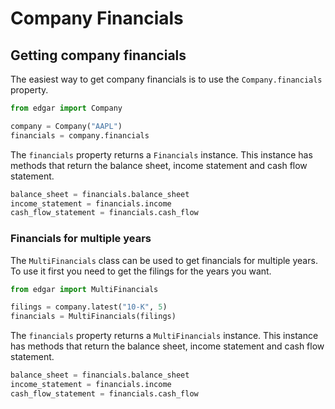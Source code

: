# Company Financials

## Getting company financials

The easiest way to get company financials is to use the `Company.financials` property.

```python
from edgar import Company

company = Company("AAPL")
financials = company.financials
```

The `financials` property returns a `Financials` instance.
This instance has methods that return the balance sheet, income statement and cash flow statement.

```python
balance_sheet = financials.balance_sheet
income_statement = financials.income
cash_flow_statement = financials.cash_flow
```

### Financials for multiple years

The `MultiFinancials` class can be used to get financials for multiple years. To use it first you need to get the filings for the years you want.


```python
from edgar import MultiFinancials

filings = company.latest("10-K", 5)
financials = MultiFinancials(filings)
```

The `financials` property returns a `MultiFinancials` instance.
This instance has methods that return the balance sheet, income statement and cash flow statement.

```python
balance_sheet = financials.balance_sheet
income_statement = financials.income
cash_flow_statement = financials.cash_flow
```




